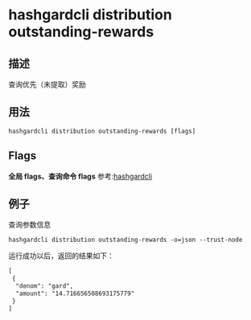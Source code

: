# hashgardcli distribution outstanding-rewards

## 描述

查询优先（未提取）奖励

## 用法

```shell
hashgardcli distribution outstanding-rewards [flags]
```

## Flags

**全局 flags、查询命令 flags** 参考:[hashgardcli](../README.md)

## 例子

查询参数信息

```shell
hashgardcli distribution outstanding-rewards -o=json --trust-node
```

运行成功以后，返回的结果如下：

```txt
[
 {
  "denom": "gard",
  "amount": "14.716656508693175779"
 }
]
```
